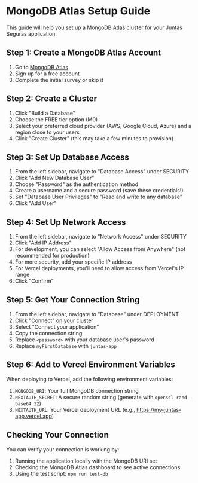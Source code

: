 # MongoDB Atlas Setup Guide

This guide will help you set up a MongoDB Atlas cluster for your Juntas Seguras application.

## Step 1: Create a MongoDB Atlas Account

1. Go to [MongoDB Atlas](https://www.mongodb.com/cloud/atlas/register)
2. Sign up for a free account
3. Complete the initial survey or skip it

## Step 2: Create a Cluster

1. Click "Build a Database"
2. Choose the FREE tier option (M0)
3. Select your preferred cloud provider (AWS, Google Cloud, Azure) and a region close to your users
4. Click "Create Cluster" (this may take a few minutes to provision)

## Step 3: Set Up Database Access

1. From the left sidebar, navigate to "Database Access" under SECURITY
2. Click "Add New Database User"
3. Choose "Password" as the authentication method
4. Create a username and a secure password (save these credentials!)
5. Set "Database User Privileges" to "Read and write to any database"
6. Click "Add User"

## Step 4: Set Up Network Access

1. From the left sidebar, navigate to "Network Access" under SECURITY
2. Click "Add IP Address"
3. For development, you can select "Allow Access from Anywhere" (not recommended for production)
4. For more security, add your specific IP address
5. For Vercel deployments, you'll need to allow access from Vercel's IP range
6. Click "Confirm"

## Step 5: Get Your Connection String

1. From the left sidebar, navigate to "Database" under DEPLOYMENT
2. Click "Connect" on your cluster
3. Select "Connect your application"
4. Copy the connection string
5. Replace `<password>` with your database user's password
6. Replace `myFirstDatabase` with `juntas-app`

## Step 6: Add to Vercel Environment Variables

When deploying to Vercel, add the following environment variables:

1. `MONGODB_URI`: Your full MongoDB connection string
2. `NEXTAUTH_SECRET`: A secure random string (generate with `openssl rand -base64 32`)
3. `NEXTAUTH_URL`: Your Vercel deployment URL (e.g., https://my-juntas-app.vercel.app)

## Checking Your Connection

You can verify your connection is working by:

1. Running the application locally with the MongoDB URI set
2. Checking the MongoDB Atlas dashboard to see active connections
3. Using the test script: `npm run test-db`